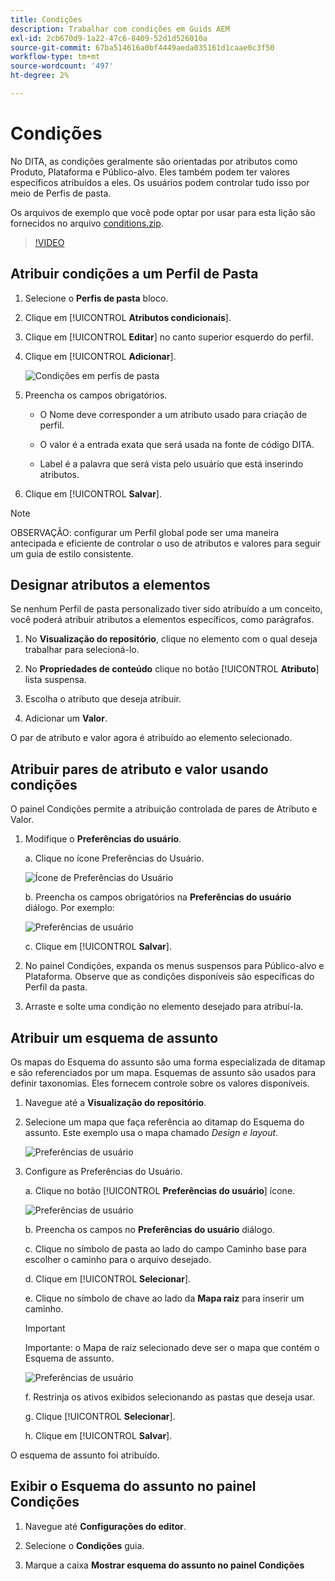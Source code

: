 ```yaml
---
title: Condições
description: Trabalhar com condições em Guids AEM
exl-id: 2cb670d9-1a22-47c6-8409-52d1d526010a
source-git-commit: 67ba514616a0bf4449aeda035161d1caae0c3f50
workflow-type: tm+mt
source-wordcount: '497'
ht-degree: 2%

---
```


# Condições

No DITA, as condições geralmente são orientadas por atributos como Produto, Plataforma e Público-alvo. Eles também podem ter valores específicos atribuídos a eles. Os usuários podem controlar tudo isso por meio de Perfis de pasta.

Os arquivos de exemplo que você pode optar por usar para esta lição são fornecidos no arquivo [conditions.zip](assets/conditions.zip).

>[!VIDEO](https://video.tv.adobe.com/v/342755?quality=12&learn=on)

## Atribuir condições a um Perfil de Pasta

1. Selecione o **Perfis de pasta** bloco.

1. Clique em [!UICONTROL **Atributos condicionais**].

1. Clique em [!UICONTROL **Editar**] no canto superior esquerdo do perfil.

1. Clique em [!UICONTROL **Adicionar**].

   ![Condições em perfis de pasta](images/lesson-13/add-name.png)

1. Preencha os campos obrigatórios.

   - O Nome deve corresponder a um atributo usado para criação de perfil.

   - O valor é a entrada exata que será usada na fonte de código DITA.

   - Label é a palavra que será vista pelo usuário que está inserindo atributos.

1. Clique em [!UICONTROL **Salvar**].

>[!NOTE]
>
>OBSERVAÇÃO: configurar um Perfil global pode ser uma maneira antecipada e eficiente de controlar o uso de atributos e valores para seguir um guia de estilo consistente.

## Designar atributos a elementos

Se nenhum Perfil de pasta personalizado tiver sido atribuído a um conceito, você poderá atribuir atributos a elementos específicos, como parágrafos.

1. No **Visualização do repositório**, clique no elemento com o qual deseja trabalhar para selecioná-lo.

1. No **Propriedades de conteúdo** clique no botão [!UICONTROL **Atributo**] lista suspensa.

1. Escolha o atributo que deseja atribuir.

1. Adicionar um **Valor**.

O par de atributo e valor agora é atribuído ao elemento selecionado.

## Atribuir pares de atributo e valor usando condições

O painel Condições permite a atribuição controlada de pares de Atributo e Valor.

1. Modifique o **Preferências do usuário**.

   a. Clique no ícone Preferências do Usuário.

   ![Ícone de Preferências do Usuário](images/lesson-13/user-prefs-icon.png)

   b. Preencha os campos obrigatórios na **Preferências do usuário** diálogo. Por exemplo:

   ![Preferências de usuário](images/lesson-13/user-preferences.png)

   c. Clique em [!UICONTROL **Salvar**].

1. No painel Condições, expanda os menus suspensos para Público-alvo e Plataforma. Observe que as condições disponíveis são específicas do Perfil da pasta.

1. Arraste e solte uma condição no elemento desejado para atribuí-la.

## Atribuir um esquema de assunto

Os mapas do Esquema do assunto são uma forma especializada de ditamap e são referenciados por um mapa. Esquemas de assunto são usados para definir taxonomias. Eles fornecem controle sobre os valores disponíveis.

1. Navegue até a **Visualização do repositório**.

1. Selecione um mapa que faça referência ao ditamap do Esquema do assunto. Este exemplo usa o mapa chamado _Design e layout_.

   ![Preferências de usuário](images/lesson-13/subject-scheme-map.png)

1. Configure as Preferências do Usuário.

   a. Clique no botão [!UICONTROL **Preferências do usuário**] ícone.

   ![Preferências de usuário](images/lesson-13/user-prefs-icon-2.png)

   b. Preencha os campos no **Preferências do usuário** diálogo.

   c. Clique no símbolo de pasta ao lado do campo Caminho base para escolher o caminho para o arquivo desejado.

   d. Clique em [!UICONTROL **Selecionar**].

   e. Clique no símbolo de chave ao lado da **Mapa raiz** para inserir um caminho.

   >[!IMPORTANT]
   >
   >Importante: o Mapa de raiz selecionado deve ser o mapa que contém o Esquema de assunto.

   ![Preferências de usuário](images/lesson-13/user-preferences-2.png)

   f. Restrinja os ativos exibidos selecionando as pastas que deseja usar.

   g. Clique [!UICONTROL **Selecionar**].

   h. Clique em [!UICONTROL **Salvar**].

O esquema de assunto foi atribuído.

## Exibir o Esquema do assunto no painel Condições

1. Navegue até **Configurações do editor**.

1. Selecione o **Condições** guia.

1. Marque a caixa **Mostrar esquema do assunto no painel Condições**
